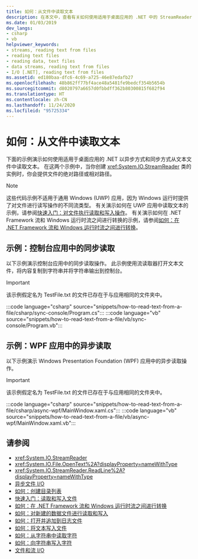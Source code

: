 ```yaml
---
title: 如何：从文件中读取文本
description: 在本文中，查看有关如何使用适用于桌面应用的 .NET 中的 StreamReader 类以同步或异步方式从文本文件中读取文本。
ms.date: 01/03/2019
dev_langs:
- csharp
- vb
helpviewer_keywords:
- streams, reading text from files
- reading text files
- reading data, text files
- data streams, reading text from files
- I/O [.NET], reading text from files
ms.assetid: ed180baa-dfc6-4c69-a725-46e87edafb27
ms.openlocfilehash: 48b862ff77bf4ace48a5481fe9bedcf354b5654b
ms.sourcegitcommit: d8020797a6657d0fbbdff362b80300815f682f94
ms.translationtype: HT
ms.contentlocale: zh-CN
ms.lasthandoff: 11/24/2020
ms.locfileid: "95725334"
---
```

# <a name="how-to-read-text-from-a-file"></a>如何：从文件中读取文本

下面的示例演示如何使用适用于桌面应用的 .NET 以异步方式和同步方式从文本文件中读取文本。 在这两个示例中，当你创建 <xref:System.IO.StreamReader> 类的实例时，你会提供文件的绝对路径或相对路径。
  
> [!NOTE]
> 这些代码示例不适用于通用 Windows (UWP) 应用，因为 Windows 运行时提供了对文件进行读写操作的不同流类型。 有关演示如何在 UWP 应用中读取文本的示例，请参阅[快速入门：对文件执行读取和写入操作](/previous-versions/windows/apps/hh758325(v=win.10))。 有关演示如何在 .NET Framework 流和 Windows 运行时流之间进行转换的示例，请参阅[如何：在 .NET Framework 流和 Windows 运行时流之间进行转换](how-to-convert-between-dotnet-streams-and-winrt-streams.md)。  
  
## <a name="example-synchronous-read-in-a-console-app"></a>示例：控制台应用中的同步读取  

以下示例演示控制台应用中的同步读取操作。 此示例使用流读取器打开文本文件，将内容复制到字符串并将字符串输出到控制台。  
  
> [!IMPORTANT]
> 该示例假定名为 TestFile.txt 的文件已存在于与应用相同的文件夹中。  

:::code language="csharp" source="snippets/how-to-read-text-from-a-file/csharp/sync-console/Program.cs":::
:::code language="vb" source="snippets/how-to-read-text-from-a-file/vb/sync-console/Program.vb":::
  
## <a name="example-asynchronous-read-in-a-wpf-app"></a>示例：WPF 应用中的异步读取

 以下示例演示 Windows Presentation Foundation (WPF) 应用中的异步读取操作。  
  
> [!IMPORTANT]
> 该示例假定名为 TestFile.txt 的文件已存在于与应用相同的文件夹中。  

:::code language="csharp" source="snippets/how-to-read-text-from-a-file/csharp/async-wpf/MainWindow.xaml.cs":::
:::code language="vb" source="snippets/how-to-read-text-from-a-file/vb/async-wpf/MainWindow.xaml.vb":::
  
## <a name="see-also"></a>请参阅

- <xref:System.IO.StreamReader>  
- <xref:System.IO.File.OpenText%2A?displayProperty=nameWithType>  
- <xref:System.IO.StreamReader.ReadLine%2A?displayProperty=nameWithType>  
- [异步文件 I/O](asynchronous-file-i-o.md)  
- [如何：创建目录列表](/previous-versions/dotnet/netframework-4.0/5cf8zcfh(v=vs.100))  
- [快速入门：读取和写入文件](/previous-versions/windows/apps/hh758325(v=win.10))  
- [如何：在 .NET Framework 流和 Windows 运行时流之间进行转换](how-to-convert-between-dotnet-streams-and-winrt-streams.md)  
- [如何：对新建的数据文件进行读取和写入](how-to-read-and-write-to-a-newly-created-data-file.md)  
- [如何：打开并追加到日志文件](how-to-open-and-append-to-a-log-file.md)  
- [如何：将文本写入文件](how-to-write-text-to-a-file.md)  
- [如何：从字符串中读取字符](how-to-read-characters-from-a-string.md)  
- [如何：向字符串写入字符](how-to-write-characters-to-a-string.md)  
- [文件和流 I/O](index.md)
